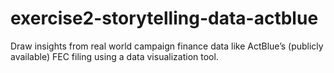 # exercise2-storytelling-data-actblue
Draw insights from real world campaign finance data like ActBlue’s (publicly available) FEC filing using a data visualization tool.
